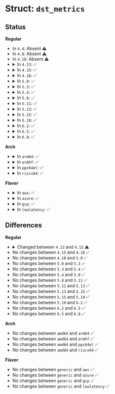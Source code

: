 # Struct: <code>dst_metrics</code>

## Status
<b>Regular</b>
<ul>
<li>
In <code>4.4</code>: Absent ⚠️
</li>
<li>
In <code>4.8</code>: Absent ⚠️
</li>
<li>
In <code>4.10</code>: Absent ⚠️
</li>
<li>
<details>
<summary>In <code>4.13</code>: ✅</summary>

```c
struct dst_metrics {
    u32 metrics[16];
    atomic_t refcnt;
};
```
</details>
</li>
<li>
<details>
<summary>In <code>4.15</code>: ✅</summary>

```c
struct dst_metrics {
    u32 metrics[17];
    refcount_t refcnt;
};
```
</details>
</li>
<li>
<details>
<summary>In <code>4.18</code>: ✅</summary>

```c
struct dst_metrics {
    u32 metrics[17];
    refcount_t refcnt;
};
```
</details>
</li>
<li>
<details>
<summary>In <code>5.0</code>: ✅</summary>

```c
struct dst_metrics {
    u32 metrics[17];
    refcount_t refcnt;
};
```
</details>
</li>
<li>
<details>
<summary>In <code>5.3</code>: ✅</summary>

```c
struct dst_metrics {
    u32 metrics[17];
    refcount_t refcnt;
};
```
</details>
</li>
<li>
<details>
<summary>In <code>5.4</code>: ✅</summary>

```c
struct dst_metrics {
    u32 metrics[17];
    refcount_t refcnt;
};
```
</details>
</li>
<li>
<details>
<summary>In <code>5.8</code>: ✅</summary>

```c
struct dst_metrics {
    u32 metrics[17];
    refcount_t refcnt;
};
```
</details>
</li>
<li>
<details>
<summary>In <code>5.11</code>: ✅</summary>

```c
struct dst_metrics {
    u32 metrics[17];
    refcount_t refcnt;
};
```
</details>
</li>
<li>
<details>
<summary>In <code>5.13</code>: ✅</summary>

```c
struct dst_metrics {
    u32 metrics[17];
    refcount_t refcnt;
};
```
</details>
</li>
<li>
<details>
<summary>In <code>5.15</code>: ✅</summary>

```c
struct dst_metrics {
    u32 metrics[17];
    refcount_t refcnt;
};
```
</details>
</li>
<li>
<details>
<summary>In <code>5.19</code>: ✅</summary>

```c
struct dst_metrics {
    u32 metrics[17];
    refcount_t refcnt;
};
```
</details>
</li>
<li>
<details>
<summary>In <code>6.2</code>: ✅</summary>

```c
struct dst_metrics {
    u32 metrics[17];
    refcount_t refcnt;
};
```
</details>
</li>
<li>
<details>
<summary>In <code>6.5</code>: ✅</summary>

```c
struct dst_metrics {
    u32 metrics[17];
    refcount_t refcnt;
};
```
</details>
</li>
<li>
<details>
<summary>In <code>6.8</code>: ✅</summary>

```c
struct dst_metrics {
    u32 metrics[17];
    refcount_t refcnt;
};
```
</details>
</li>
</ul>
<b>Arch</b>
<ul>
<li>
<details>
<summary>In <code>arm64</code>: ✅</summary>

```c
struct dst_metrics {
    u32 metrics[17];
    refcount_t refcnt;
};
```
</details>
</li>
<li>
<details>
<summary>In <code>armhf</code>: ✅</summary>

```c
struct dst_metrics {
    u32 metrics[17];
    refcount_t refcnt;
};
```
</details>
</li>
<li>
<details>
<summary>In <code>ppc64el</code>: ✅</summary>

```c
struct dst_metrics {
    u32 metrics[17];
    refcount_t refcnt;
};
```
</details>
</li>
<li>
<details>
<summary>In <code>riscv64</code>: ✅</summary>

```c
struct dst_metrics {
    u32 metrics[17];
    refcount_t refcnt;
};
```
</details>
</li>
</ul>
<b>Flavor</b>
<ul>
<li>
<details>
<summary>In <code>aws</code>: ✅</summary>

```c
struct dst_metrics {
    u32 metrics[17];
    refcount_t refcnt;
};
```
</details>
</li>
<li>
<details>
<summary>In <code>azure</code>: ✅</summary>

```c
struct dst_metrics {
    u32 metrics[17];
    refcount_t refcnt;
};
```
</details>
</li>
<li>
<details>
<summary>In <code>gcp</code>: ✅</summary>

```c
struct dst_metrics {
    u32 metrics[17];
    refcount_t refcnt;
};
```
</details>
</li>
<li>
<details>
<summary>In <code>lowlatency</code>: ✅</summary>

```c
struct dst_metrics {
    u32 metrics[17];
    refcount_t refcnt;
};
```
</details>
</li>
</ul>

## Differences
<b>Regular</b>
<ul>
<li>
<details>
<summary>Changed between <code>4.13</code> and <code>4.15</code> ⚠️</summary>
<ul>
<li>
<b>Field type changed. </b>
<code>u32 metrics[16]</code> ➡️ <code>u32 metrics[17]</code>
</li>
<li>
<b>Field type changed. </b>
<code>atomic_t refcnt</code> ➡️ <code>refcount_t refcnt</code>
</li>
</ul>
</details>
</li>
<li>
No changes between <code>4.15</code> and <code>4.18</code> ✅
</li>
<li>
No changes between <code>4.18</code> and <code>5.0</code> ✅
</li>
<li>
No changes between <code>5.0</code> and <code>5.3</code> ✅
</li>
<li>
No changes between <code>5.3</code> and <code>5.4</code> ✅
</li>
<li>
No changes between <code>5.4</code> and <code>5.8</code> ✅
</li>
<li>
No changes between <code>5.8</code> and <code>5.11</code> ✅
</li>
<li>
No changes between <code>5.11</code> and <code>5.13</code> ✅
</li>
<li>
No changes between <code>5.13</code> and <code>5.15</code> ✅
</li>
<li>
No changes between <code>5.15</code> and <code>5.19</code> ✅
</li>
<li>
No changes between <code>5.19</code> and <code>6.2</code> ✅
</li>
<li>
No changes between <code>6.2</code> and <code>6.5</code> ✅
</li>
<li>
No changes between <code>6.5</code> and <code>6.8</code> ✅
</li>
</ul>
<b>Arch</b>
<ul>
<li>
No changes between <code>amd64</code> and <code>arm64</code> ✅
</li>
<li>
No changes between <code>amd64</code> and <code>armhf</code> ✅
</li>
<li>
No changes between <code>amd64</code> and <code>ppc64el</code> ✅
</li>
<li>
No changes between <code>amd64</code> and <code>riscv64</code> ✅
</li>
</ul>
<b>Flavor</b>
<ul>
<li>
No changes between <code>generic</code> and <code>aws</code> ✅
</li>
<li>
No changes between <code>generic</code> and <code>azure</code> ✅
</li>
<li>
No changes between <code>generic</code> and <code>gcp</code> ✅
</li>
<li>
No changes between <code>generic</code> and <code>lowlatency</code> ✅
</li>
</ul>

